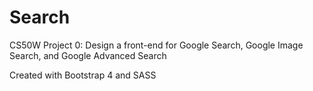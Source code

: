 # Search

CS50W Project 0: Design a front-end for Google Search, Google Image Search, and Google Advanced Search

Created with Bootstrap 4 and SASS
